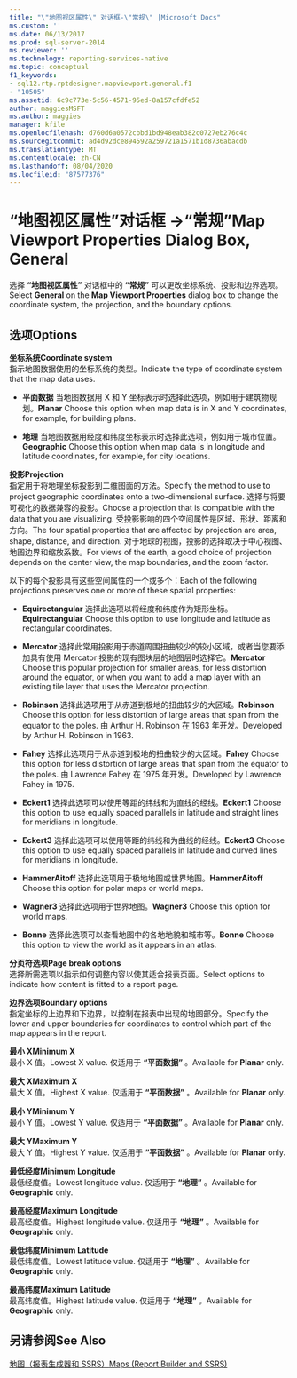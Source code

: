 ```yaml
---
title: "\"地图视区属性\" 对话框-\"常规\" |Microsoft Docs"
ms.custom: ''
ms.date: 06/13/2017
ms.prod: sql-server-2014
ms.reviewer: ''
ms.technology: reporting-services-native
ms.topic: conceptual
f1_keywords:
- sql12.rtp.rptdesigner.mapviewport.general.f1
- "10505"
ms.assetid: 6c9c773e-5c56-4571-95ed-8a157cfdfe52
author: maggiesMSFT
ms.author: maggies
manager: kfile
ms.openlocfilehash: d760d6a0572cbbd1bd948eab382c0727eb276c4c
ms.sourcegitcommit: ad4d92dce894592a259721a1571b1d8736abacdb
ms.translationtype: MT
ms.contentlocale: zh-CN
ms.lasthandoff: 08/04/2020
ms.locfileid: "87577376"
---
```

# <a name="map-viewport-properties-dialog-box-general"></a><span data-ttu-id="74065-102">“地图视区属性”对话框 -&gt;“常规”</span><span class="sxs-lookup"><span data-stu-id="74065-102">Map Viewport Properties Dialog Box, General</span></span>
  <span data-ttu-id="74065-103">选择 **“地图视区属性”** 对话框中的 **“常规”** 可以更改坐标系统、投影和边界选项。</span><span class="sxs-lookup"><span data-stu-id="74065-103">Select **General** on the **Map Viewport Properties** dialog box to change the coordinate system, the projection, and the boundary options.</span></span>  
  
## <a name="options"></a><span data-ttu-id="74065-104">选项</span><span class="sxs-lookup"><span data-stu-id="74065-104">Options</span></span>  
 <span data-ttu-id="74065-105">**坐标系统**</span><span class="sxs-lookup"><span data-stu-id="74065-105">**Coordinate system**</span></span>  
 <span data-ttu-id="74065-106">指示地图数据使用的坐标系统的类型。</span><span class="sxs-lookup"><span data-stu-id="74065-106">Indicate the type of coordinate system that the map data uses.</span></span>  
  
-   <span data-ttu-id="74065-107">**平面数据** 当地图数据用 X 和 Y 坐标表示时选择此选项，例如用于建筑物规划。</span><span class="sxs-lookup"><span data-stu-id="74065-107">**Planar** Choose this option when map data is in X and Y coordinates, for example, for building plans.</span></span>  
  
-   <span data-ttu-id="74065-108">**地理** 当地图数据用经度和纬度坐标表示时选择此选项，例如用于城市位置。</span><span class="sxs-lookup"><span data-stu-id="74065-108">**Geographic** Choose this option when map data is in longitude and latitude coordinates, for example, for city locations.</span></span>  
  
 <span data-ttu-id="74065-109">**投影**</span><span class="sxs-lookup"><span data-stu-id="74065-109">**Projection**</span></span>  
 <span data-ttu-id="74065-110">指定用于将地理坐标投影到二维图面的方法。</span><span class="sxs-lookup"><span data-stu-id="74065-110">Specify the method to use to project geographic coordinates onto a two-dimensional surface.</span></span> <span data-ttu-id="74065-111">选择与将要可视化的数据兼容的投影。</span><span class="sxs-lookup"><span data-stu-id="74065-111">Choose a projection that is compatible with the data that you are visualizing.</span></span> <span data-ttu-id="74065-112">受投影影响的四个空间属性是区域、形状、距离和方向。</span><span class="sxs-lookup"><span data-stu-id="74065-112">The four spatial properties that are affected by projection are area, shape, distance, and direction.</span></span> <span data-ttu-id="74065-113">对于地球的视图，投影的选择取决于中心视图、地图边界和缩放系数。</span><span class="sxs-lookup"><span data-stu-id="74065-113">For views of the earth, a good choice of projection depends on the center view, the map boundaries, and the zoom factor.</span></span>  
  
 <span data-ttu-id="74065-114">以下的每个投影具有这些空间属性的一个或多个：</span><span class="sxs-lookup"><span data-stu-id="74065-114">Each of the following projections preserves one or more of these spatial properties:</span></span>  
  
-   <span data-ttu-id="74065-115">**Equirectangular** 选择此选项以将经度和纬度作为矩形坐标。</span><span class="sxs-lookup"><span data-stu-id="74065-115">**Equirectangular** Choose this option to use longitude and latitude as rectangular coordinates.</span></span>  
  
-   <span data-ttu-id="74065-116">**Mercator** 选择此常用投影用于赤道周围扭曲较少的较小区域，或者当您要添加具有使用 Mercator 投影的现有图块层的地图层时选择它。</span><span class="sxs-lookup"><span data-stu-id="74065-116">**Mercator** Choose this popular projection for smaller areas, for less distortion around the equator, or when you want to add a map layer with an existing tile layer that uses the Mercator projection.</span></span>  
  
-   <span data-ttu-id="74065-117">**Robinson** 选择此选项用于从赤道到极地的扭曲较少的大区域。</span><span class="sxs-lookup"><span data-stu-id="74065-117">**Robinson** Choose this option for less distortion of large areas that span from the equator to the poles.</span></span> <span data-ttu-id="74065-118">由 Arthur H. Robinson 在 1963 年开发。</span><span class="sxs-lookup"><span data-stu-id="74065-118">Developed by Arthur H. Robinson in 1963.</span></span>  
  
-   <span data-ttu-id="74065-119">**Fahey** 选择此选项用于从赤道到极地的扭曲较少的大区域。</span><span class="sxs-lookup"><span data-stu-id="74065-119">**Fahey** Choose this option for less distortion of large areas that span from the equator to the poles.</span></span> <span data-ttu-id="74065-120">由 Lawrence Fahey 在 1975 年开发。</span><span class="sxs-lookup"><span data-stu-id="74065-120">Developed by Lawrence Fahey in 1975.</span></span>  
  
-   <span data-ttu-id="74065-121">**Eckert1** 选择此选项可以使用等距的纬线和为直线的经线。</span><span class="sxs-lookup"><span data-stu-id="74065-121">**Eckert1** Choose this option to use equally spaced parallels in latitude and straight lines for meridians in longitude.</span></span>  
  
-   <span data-ttu-id="74065-122">**Eckert3** 选择此选项可以使用等距的纬线和为曲线的经线。</span><span class="sxs-lookup"><span data-stu-id="74065-122">**Eckert3** Choose this option to use equally spaced parallels in latitude and curved lines for meridians in longitude.</span></span>  
  
-   <span data-ttu-id="74065-123">**HammerAitoff** 选择此选项用于极地地图或世界地图。</span><span class="sxs-lookup"><span data-stu-id="74065-123">**HammerAitoff** Choose this option for polar maps or world maps.</span></span>  
  
-   <span data-ttu-id="74065-124">**Wagner3** 选择此选项用于世界地图。</span><span class="sxs-lookup"><span data-stu-id="74065-124">**Wagner3** Choose this option for world maps.</span></span>  
  
-   <span data-ttu-id="74065-125">**Bonne** 选择此选项可以查看地图中的各地地貌和城市等。</span><span class="sxs-lookup"><span data-stu-id="74065-125">**Bonne** Choose this option to view the world as it appears in an atlas.</span></span>  
  
 <span data-ttu-id="74065-126">**分页符选项**</span><span class="sxs-lookup"><span data-stu-id="74065-126">**Page break options**</span></span>  
 <span data-ttu-id="74065-127">选择所需选项以指示如何调整内容以使其适合报表页面。</span><span class="sxs-lookup"><span data-stu-id="74065-127">Select options to indicate how content is fitted to a report page.</span></span>  
  
 <span data-ttu-id="74065-128">**边界选项**</span><span class="sxs-lookup"><span data-stu-id="74065-128">**Boundary options**</span></span>  
 <span data-ttu-id="74065-129">指定坐标的上边界和下边界，以控制在报表中出现的地图部分。</span><span class="sxs-lookup"><span data-stu-id="74065-129">Specify the lower and upper boundaries for coordinates to control which part of the map appears in the report.</span></span>  
  
 <span data-ttu-id="74065-130">**最小 X**</span><span class="sxs-lookup"><span data-stu-id="74065-130">**Minimum X**</span></span>  
 <span data-ttu-id="74065-131">最小 X 值。</span><span class="sxs-lookup"><span data-stu-id="74065-131">Lowest X value.</span></span> <span data-ttu-id="74065-132">仅适用于 **“平面数据”** 。</span><span class="sxs-lookup"><span data-stu-id="74065-132">Available for **Planar** only.</span></span>  
  
 <span data-ttu-id="74065-133">**最大 X**</span><span class="sxs-lookup"><span data-stu-id="74065-133">**Maximum X**</span></span>  
 <span data-ttu-id="74065-134">最大 X 值。</span><span class="sxs-lookup"><span data-stu-id="74065-134">Highest X value.</span></span> <span data-ttu-id="74065-135">仅适用于 **“平面数据”** 。</span><span class="sxs-lookup"><span data-stu-id="74065-135">Available for **Planar** only.</span></span>  
  
 <span data-ttu-id="74065-136">**最小 Y**</span><span class="sxs-lookup"><span data-stu-id="74065-136">**Minimum Y**</span></span>  
 <span data-ttu-id="74065-137">最小 Y 值。</span><span class="sxs-lookup"><span data-stu-id="74065-137">Lowest Y value.</span></span> <span data-ttu-id="74065-138">仅适用于 **“平面数据”** 。</span><span class="sxs-lookup"><span data-stu-id="74065-138">Available for **Planar** only.</span></span>  
  
 <span data-ttu-id="74065-139">**最大 Y**</span><span class="sxs-lookup"><span data-stu-id="74065-139">**Maximum Y**</span></span>  
 <span data-ttu-id="74065-140">最大 Y 值。</span><span class="sxs-lookup"><span data-stu-id="74065-140">Highest Y value.</span></span> <span data-ttu-id="74065-141">仅适用于 **“平面数据”** 。</span><span class="sxs-lookup"><span data-stu-id="74065-141">Available for **Planar** only.</span></span>  
  
 <span data-ttu-id="74065-142">**最低经度**</span><span class="sxs-lookup"><span data-stu-id="74065-142">**Minimum Longitude**</span></span>  
 <span data-ttu-id="74065-143">最低经度值。</span><span class="sxs-lookup"><span data-stu-id="74065-143">Lowest longitude value.</span></span> <span data-ttu-id="74065-144">仅适用于 **“地理”** 。</span><span class="sxs-lookup"><span data-stu-id="74065-144">Available for **Geographic** only.</span></span>  
  
 <span data-ttu-id="74065-145">**最高经度**</span><span class="sxs-lookup"><span data-stu-id="74065-145">**Maximum Longitude**</span></span>  
 <span data-ttu-id="74065-146">最高经度值。</span><span class="sxs-lookup"><span data-stu-id="74065-146">Highest longitude value.</span></span> <span data-ttu-id="74065-147">仅适用于 **“地理”** 。</span><span class="sxs-lookup"><span data-stu-id="74065-147">Available for **Geographic** only.</span></span>  
  
 <span data-ttu-id="74065-148">**最低纬度**</span><span class="sxs-lookup"><span data-stu-id="74065-148">**Minimum Latitude**</span></span>  
 <span data-ttu-id="74065-149">最低纬度值。</span><span class="sxs-lookup"><span data-stu-id="74065-149">Lowest latitude value.</span></span> <span data-ttu-id="74065-150">仅适用于 **“地理”** 。</span><span class="sxs-lookup"><span data-stu-id="74065-150">Available for **Geographic** only.</span></span>  
  
 <span data-ttu-id="74065-151">**最高纬度**</span><span class="sxs-lookup"><span data-stu-id="74065-151">**Maximum Latitude**</span></span>  
 <span data-ttu-id="74065-152">最高纬度值。</span><span class="sxs-lookup"><span data-stu-id="74065-152">Highest latitude value.</span></span> <span data-ttu-id="74065-153">仅适用于 **“地理”** 。</span><span class="sxs-lookup"><span data-stu-id="74065-153">Available for **Geographic** only.</span></span>  
  
## <a name="see-also"></a><span data-ttu-id="74065-154">另请参阅</span><span class="sxs-lookup"><span data-stu-id="74065-154">See Also</span></span>  
 [<span data-ttu-id="74065-155">地图（报表生成器和 SSRS）</span><span class="sxs-lookup"><span data-stu-id="74065-155">Maps &#40;Report Builder and SSRS&#41;</span></span>](report-design/maps-report-builder-and-ssrs.md)  
  
  
